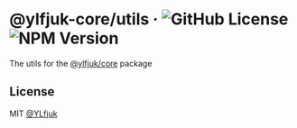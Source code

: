 # @ylfjuk-core/utils &middot; ![GitHub License](https://img.shields.io/github/license/ylfjuk/core) ![NPM Version](https://img.shields.io/npm/v/%40ylfjuk-core/utils?logo=typescript)

The utils for the [@ylfjuk/core](../core/README.md) package

## License

MIT [@YLfjuk](https://github.com/YLfjuk)
